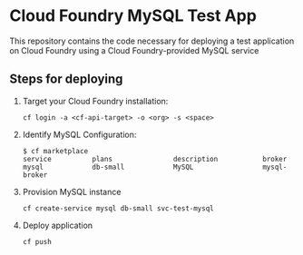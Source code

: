 # Cloud Foundry MySQL Test App

This repository contains the code necessary for deploying a test application on Cloud Foundry using a Cloud Foundry-provided MySQL service

## Steps for deploying

1. Target your Cloud Foundry installation:

   `cf login -a <cf-api-target> -o <org> -s <space>`
    
2. Identify MySQL Configuration:

    ```
    $ cf marketplace
    service          plans               description           broker
    mysql            db-small            MySQL                 mysql-broker
    ```
    
3. Provision MySQL instance

   `cf create-service mysql db-small svc-test-mysql`
    
4. Deploy application

   `cf push`

